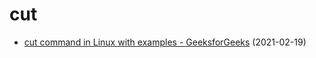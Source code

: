 # cut

  - [cut command in Linux with examples \- GeeksforGeeks](https://www.geeksforgeeks.org/cut-command-linux-examples/) (2021-02-19)
